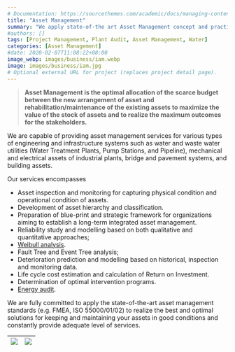 ```yaml
---
# Documentation: https://sourcethemes.com/academic/docs/managing-content/
title: "Asset Management"
summary: "We apply state-of-the art Asset Management concept and practice to help Clients to standalize operation and mantainance process for sustainable growth"
#authors: []
tags: [Project Management, Plant Audit, Asset Management, Water]
categories: [Asset Management]
#date: 2020-02-07T11:08:22+08:00
image_webp: images/business/iam.webp
image: images/business/iam.jpg
# Optional external URL for project (replaces project detail page).
---
```


<!-- ![](/images/business/iso55000.png) -->
> **Asset Management is the optimal allocation of the scarce budget between the new arrangement of asset and rehabilitation/maintenance of the existing assets to maximize the value of the stock of assets and to realize the maximum outcomes for the stakeholders.**

We are capable of providing asset management services for various types of engineering and infrastructure systems such as water and waste water utilities (Water Treatment Plants, Pump Stations, and Pipeline), mechanical and electrical assets of industrial plants, bridge and pavement systems, and building assets.

Our services encompasses

-	Asset inspection and monitoring for capturing physical condition and operational condition of assets.
-	Development of asset hierarchy and classification.
-	Preparation of blue-print and strategic framework for organizations aiming to establish a long-term integrated asset management.
-	Reliability study and modelling based on both qualitative and quantitative approaches;
- [Weibull analysis](/apps/weibulllcc).
-	Fault Tree and Event Tree analysis;
-	Deterioration prediction and modelling based on historical, inspection and monitoring data.
-	Life cycle cost estimation and calculation of Return on Investment.
-	Determination of optimal intervention programs.
-	[Energy audit](/post/energy).

We are fully committed to apply the state-of-the-art asset management standards (e.g. FMEA, ISO 55000/01/02) to realize the best and optimal solutions for keeping and maintaining your assets in good conditions and constantly provide adequate level of services.

| ![](/images/business/iso55000.png)|![](/images/business/iam_pomplus.jpg)
|:---:|:---:|

<!-- Go [Back](/business) -->
